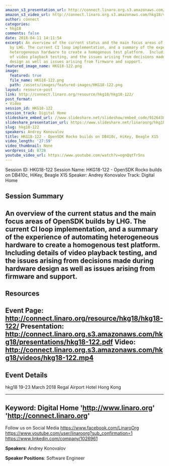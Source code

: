 ```yaml
---
amazon_s3_presentation_url: http://connect.linaro.org.s3.amazonaws.com/hkg18/presentations/hkg18-122.pdf
amazon_s3_video_url: http://connect.linaro.org.s3.amazonaws.com/hkg18/videos/hkg18-122.mp4
author: connect
categories:
- hkg18
comments: false
date: 2018-04-11 14:11:54
excerpt: An overview of the current status and the main focus areas of OpenSDK builds
  by LHG. The current CI loop implementation, and a summary of the experience of automating
  heterogeneous hardware to create a homogenous test platform.  Including details
  of video playback testing, and the issues arising from decisions made during hardware
  design as well as issues arising from firmware and support.
featured_image_name: HKG18-122.png
image:
  featured: true
  file_name: HKG18-122.png
  path: /assets/images/featured-images/HKG18-122.png
layout: resource-post
link: http://connect.linaro.org/resource/hkg18/hkg18-122/
post_format:
- Video
session_id: HKG18-122
session_track: Digital Home
slideshare_embed_url: //www.slideshare.net/slideshow/embed_code/91264385
slideshare_presentation_url: https://www.slideshare.net/linaroorg/hkg18122-opensdk-rocko-builds-on-db410c-hikey-beagle-x15
slug: hkg18-122
speakers: Andrey Konovalov
title: HKG18-122 - OpenSDK Rocko builds on DB410c, HiKey, Beagle X15
video_length: '27:59'
video_thumbnail: None
wordpress_id: 8728
youtube_video_url: https://www.youtube.com/watch?v=ognQqtTr5ns
---
```


Session ID: HKG18-122
Session Name: HKG18-122 - OpenSDK Rocko builds on DB410c, HiKey, Beagle X15
Speaker: Andrey Konovalov
Track: Digital Home


## Session Summary
An overview of the current status and the main focus areas of OpenSDK builds by LHG. The current CI loop implementation, and a summary of the experience of automating heterogeneous hardware to create a homogenous test platform.  Including details of video playback testing, and the issues arising from decisions made during hardware design as well as issues arising from firmware and support.
---------------------------------------------------
## Resources
Event Page: http://connect.linaro.org/resource/hkg18/hkg18-122/
Presentation: http://connect.linaro.org.s3.amazonaws.com/hkg18/presentations/hkg18-122.pdf
Video: http://connect.linaro.org.s3.amazonaws.com/hkg18/videos/hkg18-122.mp4
 ---------------------------------------------------
## Event Details
hkg18
19-23 March 2018 
Regal Airport Hotel Hong Kong

---------------------------------------------------
Keyword: Digital Home
'http://www.linaro.org'
'http://connect.linaro.org'
---------------------------------------------------
Follow us on Social Media
https://www.facebook.com/LinaroOrg
https://www.youtube.com/user/linaroorg?sub_confirmation=1
https://www.linkedin.com/company/1026961

**Speakers**: Andrey Konovalov

**Speaker Positions**: Software Engineer